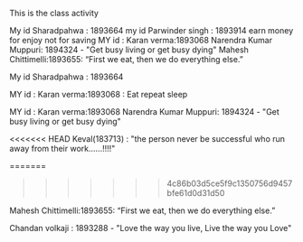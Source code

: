 This is the class activity

My id Sharadpahwa : 1893664
my id Parwinder singh  : 1893914 earn money for enjoy not for saving
MY id : Karan verma:1893068
Narendra Kumar Muppuri: 1894324 - "Get busy living or get busy dying"
Mahesh Chittimelli:1893655: “First we eat, then we do everything else.”

My id Sharadpahwa : 1893664

MY id : Karan verma:1893068 : Eat repeat sleep

MY id : Karan verma:1893068
Narendra Kumar Muppuri: 1894324 - "Get busy living or get busy dying"

<<<<<<< HEAD
Keval(183713) : "the person never be successful who run away from their work......!!!!"

=======
>>>>>>> 4c86b03d5ce5f9c1350756d9457bfe61d0d31d50



Mahesh Chittimelli:1893655: “First we eat, then we do everything else.”

Chandan volkaji : 1893288 - "Love the way you live, Live the way you Love"





